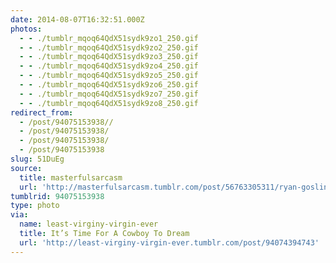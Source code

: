 ```yaml
---
date: 2014-08-07T16:32:51.000Z
photos:
  - - ./tumblr_mqoq64QdX51sydk9zo1_250.gif
  - - ./tumblr_mqoq64QdX51sydk9zo2_250.gif
  - - ./tumblr_mqoq64QdX51sydk9zo3_250.gif
  - - ./tumblr_mqoq64QdX51sydk9zo4_250.gif
  - - ./tumblr_mqoq64QdX51sydk9zo5_250.gif
  - - ./tumblr_mqoq64QdX51sydk9zo6_250.gif
  - - ./tumblr_mqoq64QdX51sydk9zo7_250.gif
  - - ./tumblr_mqoq64QdX51sydk9zo8_250.gif
redirect_from:
  - /post/94075153938//
  - /post/94075153938/
  - /post/94075153938/
  - /post/94075153938
slug: 51DuEg
source:
  title: masterfulsarcasm
  url: 'http://masterfulsarcasm.tumblr.com/post/56763305311/ryan-gosling-is-awesome'
tumblrid: 94075153938
type: photo
via:
  name: least-virginy-virgin-ever
  title: It’s Time For A Cowboy To Dream
  url: 'http://least-virginy-virgin-ever.tumblr.com/post/94074394743'
---
```


